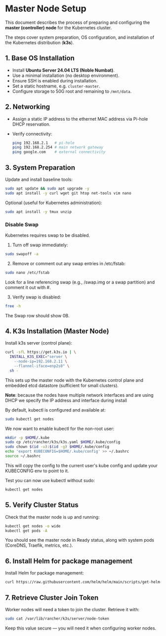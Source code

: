 # Master Node Setup

This document describes the process of preparing and configuring the **master (controller) node** for the Kubernetes cluster.

The steps cover system preparation, OS configuration, and installation of the Kubernetes distribution (**k3s**).

## 1. Base OS Installation

- Install **Ubuntu Server 24.04 LTS (Noble Numbat)**.  
- Use a minimal installation (no desktop environment).  
- Ensure SSH is enabled during installation.  
- Set a static hostname, e.g. `cluster-master`.
- Configure storage to 50G root and remaining to `/mnt/data`.

## 2. Networking

- Assign a static IP address to the ethernet MAC address via Pi-hole DHCP reservation.  
- Verify connectivity:

  ```bash
  ping 192.168.2.1   # pi-hole
  ping 192.168.2.254 # main network gateway
  ping google.com    # external connectivity
  ```

## 3. System Preparation

Update and install baseline tools:
```bash
sudo apt update && sudo apt upgrade -y
sudo apt install -y curl wget git htop net-tools vim nano
```

Optional (useful for Kubernetes administration):
```bash
sudo apt install -y tmux unzip
```

### Disable Swap

Kubernetes requires swap to be disabled.  

1. Turn off swap immediately:

```bash
sudo swapoff -a
```

2. Remove or comment out any swap entries in /etc/fstab:

```bash
sudo nano /etc/fstab
```

Look for a line referencing swap (e.g., /swap.img or a swap partition) and comment it out with #.

3. Verify swap is disabled:

```bash
free -h
```

The Swap row should show 0B.

## 4. K3s Installation (Master Node)

Install k3s server (control plane):

```bash
curl -sfL https://get.k3s.io | \
  INSTALL_K3S_EXEC="server \
    --node-ip=192.168.2.11 \
    --flannel-iface=enp2s0" \
  sh -
```

This sets up the master node with the Kubernetes control plane and embedded etcd datastore (sufficient for small clusters).

**Note**: because the nodes have multiple network interfaces and are using DHCP we specify the IP address and interface during install

By default, kubectl is configured and available at:

```bash
sudo kubectl get nodes
```

We now want to enable kubectl for the non-root user:

```bash
mkdir -p $HOME/.kube
sudo cp /etc/rancher/k3s/k3s.yaml $HOME/.kube/config
sudo chown $(id -u):$(id -g) $HOME/.kube/config
echo 'export KUBECONFIG=$HOME/.kube/config' >> ~/.bashrc
source ~/.bashrc
```

This will copy the config to the current user's kube config and update your KUBECONFIG env to point to it.

Test you can now use kubectl without sudo:

```bash
kubectl get nodes
```

## 5. Verify Cluster Status

Check that the master node is up and running:

```bash
kubectl get nodes -o wide
kubectl get pods -A
```

You should see the master node in Ready status, along with system pods (CoreDNS, Traefik, metrics, etc.).

## 6. Install Helm for package management

Install Helm for package management:

```bash
curl https://raw.githubusercontent.com/helm/helm/main/scripts/get-helm-3 | bash
```

## 7. Retrieve Cluster Join Token

Worker nodes will need a token to join the cluster. Retrieve it with:

```bash
sudo cat /var/lib/rancher/k3s/server/node-token
```

Keep this value secure — you will need it when configuring worker nodes.